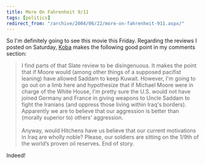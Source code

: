 ```yaml
---
title: More On Fahrenheit 9/11
tags: [politics]
redirect_from: "/archive/2004/06/22/more-on-fahrenheit-911.aspx/"
---
```


So I'm definitely going to see this movie this Friday. Regarding the
reviews I posted on Saturday,
[Koba](http://koba.europe.webmatrixhosting.com/) makes the following
good point in my comments section:

> I find parts of that Slate review to be disingenuous. It makes the
> point that if Moore would (among other things of a supposed pacifist
> leaning) have allowed Saddam to keep Kuwait. However, I'm going to go
> out on a limb here and hypothesize that if Michael Moore were in
> charge of the White House, I'm pretty sure the U.S. would not have
> joined Germany and France in giving weapons to Uncle Saddam to fight
> the Iranians (and oppress those living within Iraq's borders).
> Apparently we are to believe that our aggression is better than
> (morally superior to) others' aggression. \
> \
>  Anyway, would Hitchens have us believe that our current motivations
> in Iraq are wholly noble? Please, our soldiers are sitting on the
> 1/9th of the world’s proven oil reserves. End of story.

Indeed!

